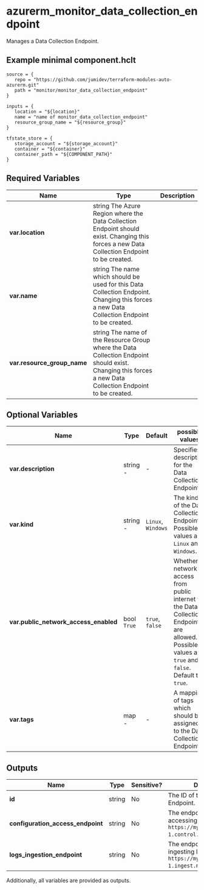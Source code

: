 # azurerm_monitor_data_collection_endpoint

Manages a Data Collection Endpoint.

## Example minimal component.hclt

```hcl
source = {
   repo = "https://github.com/jumidev/terraform-modules-auto-azurerm.git" 
   path = "monitor/monitor_data_collection_endpoint" 
}

inputs = {
   location = "${location}" 
   name = "name of monitor_data_collection_endpoint" 
   resource_group_name = "${resource_group}" 
}

tfstate_store = {
   storage_account = "${storage_account}" 
   container = "${container}" 
   container_path = "${COMPONENT_PATH}" 
}

```

## Required Variables

| Name | Type |  Description |
| ---- | --------- |  ----------- |
| **var.location** | string  The Azure Region where the Data Collection Endpoint should exist. Changing this forces a new Data Collection Endpoint to be created. | 
| **var.name** | string  The name which should be used for this Data Collection Endpoint. Changing this forces a new Data Collection Endpoint to be created. | 
| **var.resource_group_name** | string  The name of the Resource Group where the Data Collection Endpoint should exist. Changing this forces a new Data Collection Endpoint to be created. | 

## Optional Variables

| Name | Type |  Default  |  possible values |  Description |
| ---- | --------- |  ----------- | ----------- | ----------- |
| **var.description** | string  -  |  -  |  Specifies a description for the Data Collection Endpoint. | 
| **var.kind** | string  -  |  `Linux`, `Windows`  |  The kind of the Data Collection Endpoint. Possible values are `Linux` and `Windows`. | 
| **var.public_network_access_enabled** | bool  `True`  |  `true`, `false`  |  Whether network access from public internet to the Data Collection Endpoint are allowed. Possible values are `true` and `false`. Default to `true`. | 
| **var.tags** | map  -  |  -  |  A mapping of tags which should be assigned to the Data Collection Endpoint. | 



## Outputs

| Name | Type | Sensitive? | Description |
| ---- | ---- | --------- | --------- |
| **id** | string | No  | The ID of the Data Collection Endpoint. | 
| **configuration_access_endpoint** | string | No  | The endpoint used for accessing configuration, e.g., `https://mydce-abcd.eastus-1.control.monitor.azure.com`. | 
| **logs_ingestion_endpoint** | string | No  | The endpoint used for ingesting logs, e.g., `https://mydce-abcd.eastus-1.ingest.monitor.azure.com`. | 

Additionally, all variables are provided as outputs.
